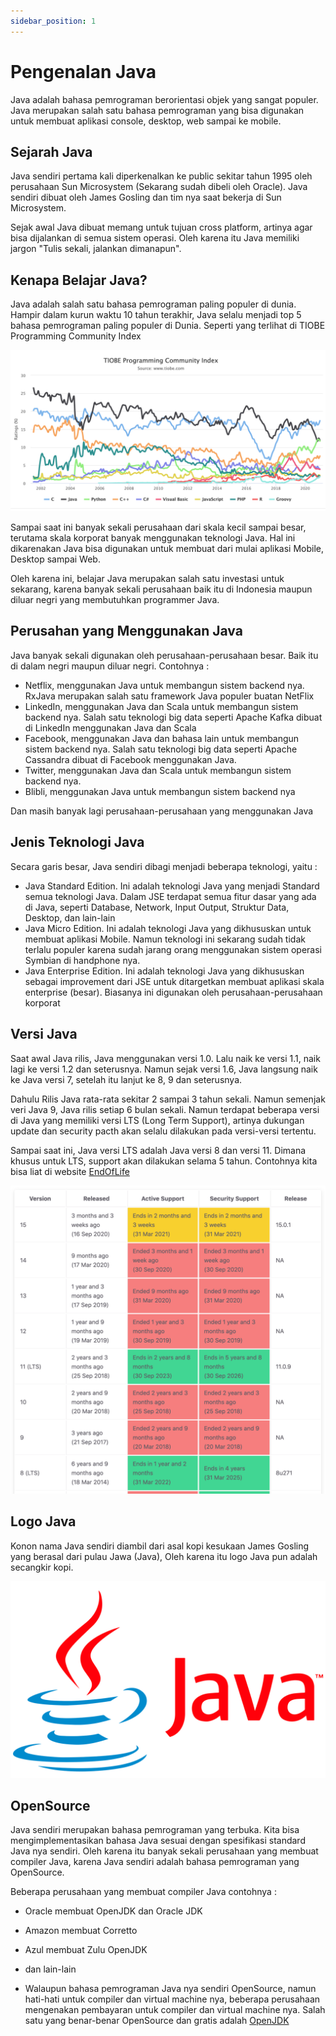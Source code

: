 ```yaml
---
sidebar_position: 1
---
```


# Pengenalan Java

Java adalah bahasa pemrograman berorientasi objek yang sangat populer. Java merupakan salah satu bahasa pemrograman yang
bisa digunakan untuk membuat aplikasi console, desktop, web sampai ke mobile.

## Sejarah Java

Java sendiri pertama kali diperkenalkan ke public sekitar tahun 1995 oleh perusahaan Sun Microsystem (Sekarang sudah
dibeli oleh Oracle). Java sendiri dibuat oleh James Gosling dan tim nya saat bekerja di Sun Microsystem.

Sejak awal Java dibuat memang untuk tujuan cross platform, artinya agar bisa dijalankan di semua sistem operasi. Oleh
karena itu Java memiliki jargon "Tulis sekali, jalankan dimanapun".

## Kenapa Belajar Java?

Java adalah salah satu bahasa pemrograman paling populer di dunia. Hampir dalam kurun waktu 10 tahun terakhir, Java
selalu menjadi top 5 bahasa pemrograman paling populer di Dunia. Seperti yang terlihat di TIOBE Programming Community
Index

![TIOBE Programming Community Index](/img/tutorial-java/dasar/tiobe.png)

Sampai saat ini banyak sekali perusahaan dari skala kecil sampai besar, terutama skala korporat banyak menggunakan
teknologi Java. Hal ini dikarenakan Java bisa digunakan untuk membuat dari mulai aplikasi Mobile, Desktop sampai Web.

Oleh karena ini, belajar Java merupakan salah satu investasi untuk sekarang, karena banyak sekali perusahaan baik itu di
Indonesia maupun diluar negri yang membutuhkan programmer Java.

## Perusahan yang Menggunakan Java

Java banyak sekali digunakan oleh perusahaan-perusahaan besar. Baik itu di dalam negri maupun diluar negri. Contohnya :

- Netflix, menggunakan Java untuk membangun sistem backend nya. RxJava merupakan salah satu framework Java populer
  buatan NetFlix
- LinkedIn, menggunakan Java dan Scala untuk membangun sistem backend nya. Salah satu teknologi big data seperti Apache
  Kafka dibuat di LinkedIn menggunakan Java dan Scala
- Facebook, menggunakan Java dan bahasa lain untuk membangun sistem backend nya. Salah satu teknologi big data seperti
  Apache Cassandra dibuat di Facebook menggunakan Java.
- Twitter, menggunakan Java dan Scala untuk membangun sistem backend nya.
- Blibli, menggunakan Java untuk membangun sistem backend nya

Dan masih banyak lagi perusahaan-perusahaan yang menggunakan Java

## Jenis Teknologi Java

Secara garis besar, Java sendiri dibagi menjadi beberapa teknologi, yaitu :

- Java Standard Edition. Ini adalah teknologi Java yang menjadi Standard semua teknologi Java. Dalam JSE terdapat semua
  fitur dasar yang ada di Java, seperti Database, Network, Input Output, Struktur Data, Desktop, dan lain-lain
- Java Micro Edition. Ini adalah teknologi Java yang dikhususkan untuk membuat aplikasi Mobile. Namun teknologi ini
  sekarang sudah tidak terlalu populer karena sudah jarang orang menggunakan sistem operasi Symbian di handphone nya.
- Java Enterprise Edition. Ini adalah teknologi Java yang dikhususkan sebagai improvement dari JSE untuk ditargetkan
  membuat aplikasi skala enterprise (besar). Biasanya ini digunakan oleh perusahaan-perusahaan korporat

## Versi Java

Saat awal Java rilis, Java menggunakan versi 1.0. Lalu naik ke versi 1.1, naik lagi ke versi 1.2 dan seterusnya. Namun
sejak versi 1.6, Java langsung naik ke Java versi 7, setelah itu lanjut ke 8, 9 dan seterusnya.

Dahulu Rilis Java rata-rata sekitar 2 sampai 3 tahun sekali. Namun semenjak veri Java 9, Java rilis setiap 6 bulan
sekali. Namun terdapat beberapa versi di Java yang memiliki versi LTS (Long Term Support), artinya dukungan update dan
security pacth akan selalu dilakukan pada versi-versi tertentu.

Sampai saat ini, Java versi LTS adalah Java versi 8 dan versi 11. Dimana khusus untuk LTS, support akan dilakukan selama
5 tahun. Contohnya kita bisa liat di website [EndOfLife](https://endoflife.date/java)

![Java Version History](/img/tutorial-java/dasar/java-version.png)

## Logo Java

Konon nama Java sendiri diambil dari asal kopi kesukaan James Gosling yang berasal dari pulau Jawa (Java), Oleh karena
itu logo Java pun adalah secangkir kopi.

![Java Logo](/img/tutorial-java/dasar/java-logo.png)

## OpenSource

Java sendiri merupakan bahasa pemrograman yang terbuka. Kita bisa mengimplementasikan bahasa Java sesuai dengan
spesifikasi standard Java nya sendiri. Oleh karena itu banyak sekali perusahaan yang membuat compiler Java, karena Java
sendiri adalah bahasa pemrograman yang OpenSource.

Beberapa perusahaan yang membuat compiler Java contohnya :

- Oracle membuat OpenJDK dan Oracle JDK
- Amazon membuat Corretto
- Azul membuat Zulu OpenJDK
- dan lain-lain

- Walaupun bahasa pemrograman Java nya sendiri OpenSource, namun hati-hati untuk compiler dan virtual machine nya,
  beberapa perusahaan mengenakan pembayaran untuk compiler dan virtual machine nya. Salah satu yang benar-benar
  OpenSource dan gratis adalah [OpenJDK](http://jdk.java.net/)
